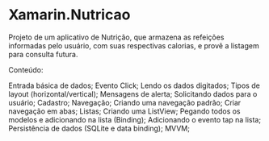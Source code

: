 # Xamarin.Nutricao

Projeto de um aplicativo de Nutrição, que armazena as refeições informadas pelo usuário, com suas respectivas calorias, e provê a listagem para consulta futura.

Conteúdo:

Entrada básica de dados;
Evento Click;
Lendo os dados digitados;
Tipos de layout (horizontal/vertical);
Mensagens de alerta;
Solicitando dados para o usuário;
Cadastro;
Navegação;
Criando uma navegação padrão;
Criar navegação em abas;
Listas;
Criando uma ListView;
Pegando todos os modelos e adicionando na lista (Binding);
Adicionando o evento tap na lista;
Persistência de dados (SQLite e data binding);
MVVM;
